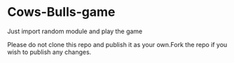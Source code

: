 # Cows-Bulls-game
Just import random module and play the game     

Please do not clone this repo and publish it as your own.Fork the repo if you wish to publish any changes.
